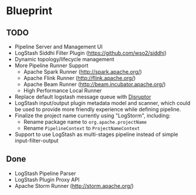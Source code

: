 Blueprint
=========

TODO
----
* Pipeline Server and Management UI
* LogStash Siddhi Filter Plugin (https://github.com/wso2/siddhi) 
* Dynamic topology/lifecycle management 
* More Pipeline Runner Support
    * Apache Spark Runner (http://spark.apache.org/)
    * Apache Flink Runner (http://flink.apache.org/)
    * Apache Beam Runner (http://beam.incubator.apache.org/)
    * High Performance Local Runner
* Replace default logstash message queue with [Disruptor](https://github.com/LMAX-Exchange/disruptor)
* LogStash input/output plugin metadata model and scanner, which could be used to provide more friendly experience while defining pipeline.
* Finalize the project name currently using "LogStorm", including:
    * Rename package name to `org.apache.projectName`
    * Rename `PipelineContext` to `ProjectNameContext`
* Support to use LogStash as multi-stages pipeline instead of simple input-filter-output

Done
----
* LogStash Pipeline Parser
* LogStash Plugin Proxy API
* Apache Storm Runner (http://storm.apache.org/)